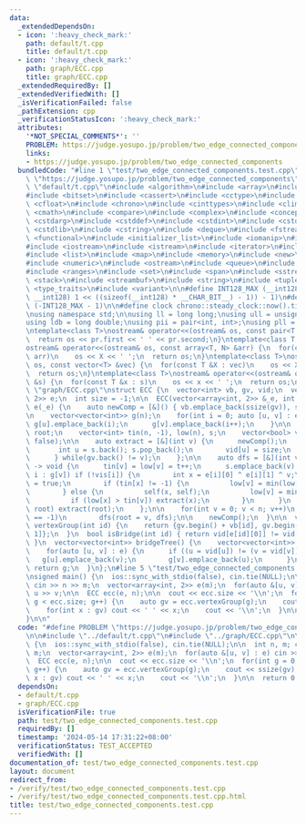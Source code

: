 ```yaml
---
data:
  _extendedDependsOn:
  - icon: ':heavy_check_mark:'
    path: default/t.cpp
    title: default/t.cpp
  - icon: ':heavy_check_mark:'
    path: graph/ECC.cpp
    title: graph/ECC.cpp
  _extendedRequiredBy: []
  _extendedVerifiedWith: []
  _isVerificationFailed: false
  _pathExtension: cpp
  _verificationStatusIcon: ':heavy_check_mark:'
  attributes:
    '*NOT_SPECIAL_COMMENTS*': ''
    PROBLEM: https://judge.yosupo.jp/problem/two_edge_connected_components
    links:
    - https://judge.yosupo.jp/problem/two_edge_connected_components
  bundledCode: "#line 1 \"test/two_edge_connected_components.test.cpp\"\n#define PROBLEM\
    \ \"https://judge.yosupo.jp/problem/two_edge_connected_components\"\n\n#line 1\
    \ \"default/t.cpp\"\n#include <algorithm>\n#include <array>\n#include <bit>\n\
    #include <bitset>\n#include <cassert>\n#include <cctype>\n#include <cfenv>\n#include\
    \ <cfloat>\n#include <chrono>\n#include <cinttypes>\n#include <climits>\n#include\
    \ <cmath>\n#include <compare>\n#include <complex>\n#include <concepts>\n#include\
    \ <cstdarg>\n#include <cstddef>\n#include <cstdint>\n#include <cstdio>\n#include\
    \ <cstdlib>\n#include <cstring>\n#include <deque>\n#include <fstream>\n#include\
    \ <functional>\n#include <initializer_list>\n#include <iomanip>\n#include <ios>\n\
    #include <iostream>\n#include <istream>\n#include <iterator>\n#include <limits>\n\
    #include <list>\n#include <map>\n#include <memory>\n#include <new>\n#include <numbers>\n\
    #include <numeric>\n#include <ostream>\n#include <queue>\n#include <random>\n\
    #include <ranges>\n#include <set>\n#include <span>\n#include <sstream>\n#include\
    \ <stack>\n#include <streambuf>\n#include <string>\n#include <tuple>\n#include\
    \ <type_traits>\n#include <variant>\n\n#define INT128_MAX (__int128)(((unsigned\
    \ __int128) 1 << ((sizeof(__int128) * __CHAR_BIT__) - 1)) - 1)\n#define INT128_MIN\
    \ (-INT128_MAX - 1)\n\n#define clock chrono::steady_clock::now().time_since_epoch().count()\n\
    \nusing namespace std;\n\nusing ll = long long;\nusing ull = unsigned long long;\n\
    using ldb = long double;\nusing pii = pair<int, int>;\nusing pll = pair<ll, ll>;\n\
    \ntemplate<class T>\nostream& operator<<(ostream& os, const pair<T, T> pr) {\n\
    \  return os << pr.first << ' ' << pr.second;\n}\ntemplate<class T, size_t N>\n\
    ostream& operator<<(ostream& os, const array<T, N> &arr) {\n  for(const T &X :\
    \ arr)\n    os << X << ' ';\n  return os;\n}\ntemplate<class T>\nostream& operator<<(ostream&\
    \ os, const vector<T> &vec) {\n  for(const T &X : vec)\n    os << X << ' ';\n\
    \  return os;\n}\ntemplate<class T>\nostream& operator<<(ostream& os, const set<T>\
    \ &s) {\n  for(const T &x : s)\n    os << x << ' ';\n  return os;\n}\n#line 1\
    \ \"graph/ECC.cpp\"\nstruct ECC {\n  vector<int> vb, gv, vid;\n  vector<array<int,\
    \ 2>> e;\n  int size = -1;\n\n  ECC(vector<array<int, 2>> &_e, int n) : vid(n),\
    \ e(_e) {\n    auto newComp = [&]() { vb.emplace_back(ssize(gv)), size++; };\n\
    \n    vector<vector<int>> g(n);\n    for(int i = 0; auto [u, v] : e) {\n     \
    \ g[u].emplace_back(i);\n      g[v].emplace_back(i++);\n    }\n\n    int t = 0,\
    \ root;\n    vector<int> tin(n, -1), low(n), s;\n    vector<bool> vis(ssize(e),\
    \ false);\n\n    auto extract = [&](int v) {\n      newComp();\n      do {\n \
    \       int u = s.back(); s.pop_back();\n        vid[u] = size;\n        gv.emplace_back(u);\n\
    \      } while(gv.back() != v);\n    };\n\n    auto dfs = [&](int v, auto &&self)\
    \ -> void {\n      tin[v] = low[v] = t++;\n      s.emplace_back(v);\n      for(int\
    \ i : g[v]) if (!vis[i]) {\n        int x = e[i][0] ^ e[i][1] ^ v;\n        vis[i]\
    \ = true;\n        if (tin[x] != -1) {\n          low[v] = min(low[v], tin[x]);\n\
    \        } else {\n          self(x, self);\n          low[v] = min(low[v], low[x]);\n\
    \          if (low[x] > tin[v]) extract(x);\n        }\n      }\n      if (v ==\
    \ root) extract(root);\n    };\n\n    for(int v = 0; v < n; v++)\n      if (tin[v]\
    \ == -1)\n        dfs(root = v, dfs);\n\n    newComp();\n  }\n\n  vector<int>\
    \ vertexGroup(int id) {\n    return {gv.begin() + vb[id], gv.begin() + vb[id +\
    \ 1]};\n  }\n  bool isBridge(int id) { return vid[e[id][0]] != vid[e[id][1]];\
    \ }\n  vector<vector<int>> bridgeTree() {\n    vector<vector<int>> g(size);\n\
    \    for(auto [u, v] : e) {\n      if ((u = vid[u]) != (v = vid[v])) {\n     \
    \   g[u].emplace_back(v);\n        g[v].emplace_back(u);\n      }\n    }\n   \
    \ return g;\n  }\n};\n#line 5 \"test/two_edge_connected_components.test.cpp\"\n\
    \nsigned main() {\n  ios::sync_with_stdio(false), cin.tie(NULL);\n\n  int n, m;\
    \ cin >> n >> m;\n  vector<array<int, 2>> e(m);\n  for(auto &[u, v] : e) cin >>\
    \ u >> v;\n\n  ECC ecc(e, n);\n\n  cout << ecc.size << '\\n';\n  for(int g = 0;\
    \ g < ecc.size; g++) {\n    auto gv = ecc.vertexGroup(g);\n    cout << ssize(gv);\n\
    \    for(int x : gv) cout << ' ' << x;\n    cout << '\\n';\n  }\n\n  return 0;\n\
    }\n\n"
  code: "#define PROBLEM \"https://judge.yosupo.jp/problem/two_edge_connected_components\"\
    \n\n#include \"../default/t.cpp\"\n#include \"../graph/ECC.cpp\"\n\nsigned main()\
    \ {\n  ios::sync_with_stdio(false), cin.tie(NULL);\n\n  int n, m; cin >> n >>\
    \ m;\n  vector<array<int, 2>> e(m);\n  for(auto &[u, v] : e) cin >> u >> v;\n\n\
    \  ECC ecc(e, n);\n\n  cout << ecc.size << '\\n';\n  for(int g = 0; g < ecc.size;\
    \ g++) {\n    auto gv = ecc.vertexGroup(g);\n    cout << ssize(gv);\n    for(int\
    \ x : gv) cout << ' ' << x;\n    cout << '\\n';\n  }\n\n  return 0;\n}\n\n"
  dependsOn:
  - default/t.cpp
  - graph/ECC.cpp
  isVerificationFile: true
  path: test/two_edge_connected_components.test.cpp
  requiredBy: []
  timestamp: '2024-05-14 17:31:22+08:00'
  verificationStatus: TEST_ACCEPTED
  verifiedWith: []
documentation_of: test/two_edge_connected_components.test.cpp
layout: document
redirect_from:
- /verify/test/two_edge_connected_components.test.cpp
- /verify/test/two_edge_connected_components.test.cpp.html
title: test/two_edge_connected_components.test.cpp
---
```

